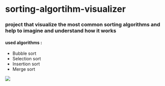 # sorting-algortihm-visualizer

### project that visualize the most common sorting algorithms and help to imagine and understand how it works 

#### used algorithms : 
* Bubble sort 
* Selection sort 
* Insertion sort 
* Merge sort 

![](/sortingGif.gif)

